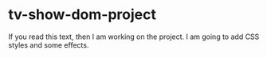 # tv-show-dom-project

If you read this text, then I am working on the project.
I am going to add CSS styles and some effects.
